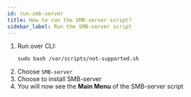 ```yaml
---
id: run-smb-server
title: How to run the SMB-server script?
sidebar_label: Run the SMB-server script
---
```


1. Run over CLI:
    ```shell
    sudo bash /var/scripts/not-supported.sh
    ```
1. Choose `SMB-server`
1. Choose to install SMB-server
1. You will now see the **Main Menu** of the SMB-server script